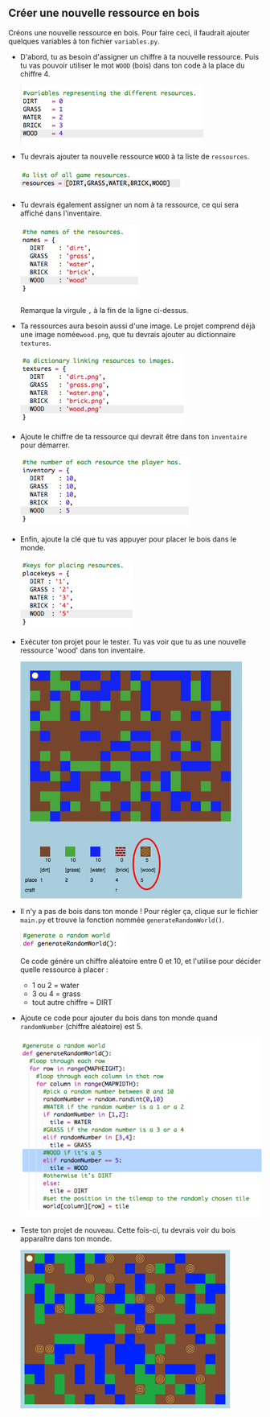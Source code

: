 ## Créer une nouvelle ressource en bois

Créons une nouvelle ressource en bois. Pour faire ceci, il faudrait ajouter quelques variables à ton fichier `variables.py`.

+ D'abord, tu as besoin d'assigner un chiffre à ta nouvelle ressource. Puis tu vas pouvoir utiliser le mot `WOOD` (bois) dans ton code à la place du chiffre 4.

    ![screenshot](images/craft-wood-const.png)

+ Tu devrais ajouter ta nouvelle ressource `WOOD` à ta liste de `ressources`.

    ![screenshot](images/craft-wood-resources.png)

+ Tu devrais également assigner un nom à ta ressource, ce qui sera affiché dans l'inventaire.

    ![screenshot](images/craft-wood-name.png)

    Remarque la virgule `,` à la fin de la ligne ci-dessus.

+ Ta ressources aura besoin aussi d'une image. Le projet comprend déjà une image nomée`wood.png`, que tu devrais ajouter au dictionnaire `textures`.

    ![screenshot](images/craft-wood-texture.png)

+ Ajoute le chiffre de ta ressource qui devrait être dans ton `inventaire` pour démarrer.

    ![screenshot](images/craft-wood-inventory.png)

+ Enfin, ajoute la clé que tu vas appuyer pour placer le bois dans le monde.

    ![screenshot](images/craft-wood-placekey.png)

+ Exécuter ton projet pour le tester. Tu vas voir que tu as une nouvelle ressource 'wood' dans ton inventaire.

    ![screenshot](images/craft-wood-test.png)

+ Il n'y a pas de bois dans ton monde ! Pour régler ça, clique sur le fichier `main.py` et trouve la fonction nommée `generateRandomWorld()`.

    ![screenshot](images/craft-wood-random1.png)    

    Ce code génére un chiffre aléatoire entre 0 et 10, et l'utilise pour décider quelle ressource à placer :

    + 1 ou 2 = water
    + 3 ou 4 = grass
    + tout autre chiffre = DIRT

+ Ajoute ce code pour ajouter du bois dans ton monde quand `randomNumber` (chiffre aléatoire) est 5.

    ![screenshot](images/craft-wood-random2.png)

+ Teste ton projet de nouveau. Cette fois-ci, tu devrais voir du bois apparaître dans ton monde.

    ![screenshot](images/craft-wood-test2.png)

